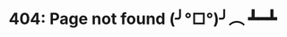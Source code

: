 ---
layout: page
permalink: /404.html
title: "404: Page not found (╯°□°)╯︵ ┻━┻"
description: "Perhaps pages in the null set will contain what you're looking for."
redirect: false
---